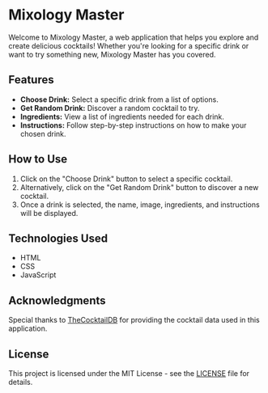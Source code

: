 # Mixology Master

Welcome to Mixology Master, a web application that helps you explore and create delicious cocktails! Whether you're looking for a specific drink or want to try something new, Mixology Master has you covered.

## Features

- **Choose Drink:** Select a specific drink from a list of options.
- **Get Random Drink:** Discover a random cocktail to try.
- **Ingredients:** View a list of ingredients needed for each drink.
- **Instructions:** Follow step-by-step instructions on how to make your chosen drink.

## How to Use

1. Click on the "Choose Drink" button to select a specific cocktail.
2. Alternatively, click on the "Get Random Drink" button to discover a new cocktail.
3. Once a drink is selected, the name, image, ingredients, and instructions will be displayed.

## Technologies Used

- HTML
- CSS
- JavaScript

## Acknowledgments

Special thanks to [TheCocktailDB](https://www.thecocktaildb.com/) for providing the cocktail data used in this application.

## License

This project is licensed under the MIT License - see the [LICENSE](LICENSE) file for details.
